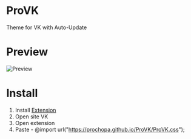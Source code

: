 # ProVK
Theme for VK with Auto-Update

# Preview
![Preview](https://prochopa.github.io/ProVK/ProVK.png)

# Install
1. Install [Extension](https://chromewebstore.google.com/detail/user-css/okpjlejfhacmgjkmknjhadmkdbcldfcb)
2. Open site VK
3. Open extension
4. Paste - @import url("https://prochopa.github.io/ProVK/ProVK.css");
